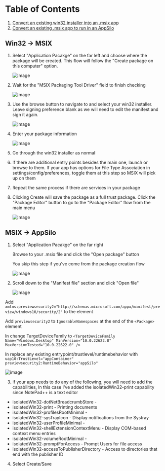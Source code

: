# Table of Contents
1. [Convert an existing win32 installer into an .msix app](#win32_AppSilo)
2. [Convert an existing .msix app to run in an AppSilo](#MSIX_AppSilo)

## Win32 -> MSIX <a name="win32_AppSilo"></a>

1. Select "Application Pacakge" on the far left and choose where the package will be created. This flow will follow the "Create package on this computer" option.

    ![image](https://user-images.githubusercontent.com/128075585/231865964-b1892885-52c2-4a8f-af4d-a95c6a655d3a.png)

2. Wait for the "MSIX Packaging Tool Driver" field to finish checking

    ![image](https://user-images.githubusercontent.com/128075585/231866875-281b5727-df14-4a9e-b53d-ebebf95c4d13.png)

3. Use the browse button to navigate to and select your win32 installer. Leave signing preference blank as we will need to edit the manifest and sign it again.

    ![image](https://user-images.githubusercontent.com/128075585/233446591-deecc616-ec69-48ed-bbee-48aa80ecbd07.png)


4. Enter your package information

    ![image](https://user-images.githubusercontent.com/128075585/231867726-bc50988a-251a-4067-b35c-bcc8fe55310f.png)

5. Go through the win32 installer as normal
6. If there are additional entry points besides the main one, launch or browse to them. If your app has options for File Type Association in settings/config/preferences, toggle them at this step so MSIX will pick up on them

7. Repeat the same process if there are services in your package
8. Clicking Create will save the package as a full trust package. Click the "Package Editor" button to go to the "Package Editor" flow from the main menu
    
   ![image](https://user-images.githubusercontent.com/128075585/231869540-fa8c5078-8f7f-4d8c-94e5-ce6006bf74e3.png)


## MSIX -> AppSilo <a name="MSIX_AppSilo"></a>
1. Select "Application Pacakge" on the far right

   Browse to your .msix file and click the "Open package" button

   You skip this step if you've come from the package creation flow

   ![image](https://user-images.githubusercontent.com/128075585/231865964-b1892885-52c2-4a8f-af4d-a95c6a655d3a.png)

2. Scroll down to the "Manifest file" section and click "Open file"

   ![image](https://user-images.githubusercontent.com/128075585/231869898-3c306ff9-eeb8-4998-8354-8043f51401bc.png)

  Add `xmlns:previewsecurity2="http://schemas.microsoft.com/appx/manifest/preview/windows10/security/2"` to the <Package> element
 
  Add `previewsecurity2` to `IgnorableNamespaces` at the end of the `<Package>` element
  
  In <Dependencies> change TargetDeviceFamily to `<TargetDeviceFamily Name="Windows.Desktop" MinVersion="10.0.22622.0" MaxVersionTested="10.0.22622.0" />`
  
  In <Application> replace any existing entrypoint/trustlevel/runtimebehavior with `uap10:TrustLevel="appContainer" previewsecurity2:RuntimeBehavior="appSilo"`

  ![image](https://user-images.githubusercontent.com/128075585/231876449-09171326-a48f-4e8d-b455-f0b1c59151ac.png)

3. If your app needs to do any of the following, you will need to add the capabilities, In this case I've added the isolatedWin32-print capability since NotePad++ is a text editor
* isolatedWin32-dotNetBreadcrumbStore - 
* isolatedWin32-print - Printing documents 
* isolatedWin32-profilesRootMinimal -  
* isolatedWin32-sysTrayIcon - Display notifications from the Systray
* isolatedWin32-userProfileMinimal -
* isolatedWin32-shellExtensionContextMenu - Display COM-based context menu entries
* isolatedWin32-volumeRootMinimal -
* isolatedWin32-promptForAccess - Prompt Users for file access
* isolatedWin32-accessToPublisherDirectory - Access to directories that end with the publisher ID

4. Select Create/Save
